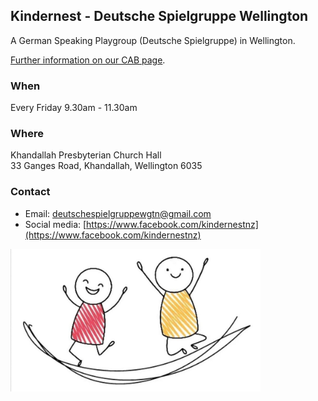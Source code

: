 ## Kindernest - Deutsche Spielgruppe Wellington

A German Speaking Playgroup (Deutsche Spielgruppe) in Wellington.

[Further information on our CAB page](https://www.cab.org.nz/community-directory/KB00006697).

### When

Every Friday 9.30am - 11.30am

### Where

Khandallah Presbyterian Church Hall  
33 Ganges Road, Khandallah, Wellington 6035

### Contact

* Email: [deutschespielgruppewgtn@gmail.com](mailto:deutschespielgruppewgtn@gmail.com)
* Social media: [https://www.facebook.com/kindernestnz](https://www.facebook.com/kindernestnz)

<img src="kindernest-logo.jpg" width="400">
